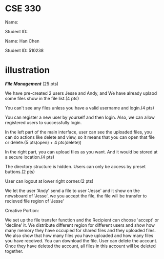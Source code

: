 # CSE 330

Name:

Student ID:

Name: Han Chen

Student ID: 510238

# illustration

***File Management*** (25 pts)

We have pre-created 2 users Jesse and Andy, and We have already uplaod some files show in the file list.(4 pts)

You can't see any files unless you have a valid username and login.(4 pts)

You can register a new user by yourself and then login. Also, we can allow registered users to successfully login.

In the left part of the main interface, user can see the uploaded files, you can do actions like delete and view, so it means that you can open that file or delete.(5 pts(open) + 4 pts(delete))

In the right part, you can upload files as you want. And it would be stored at a secure location.(4 pts)

The directory structure is hidden. Users can only be access by preset buttons.(2 pts)

User can logout at lower right corner.(2 pts)

We let the user 'Andy' send a file to user 'Jesse' and it show on the newsboard of 'Jesse', we you accept the file, the file will be transfer to recieved file region of 'Jesse'

Creative Portion:

We set up the file transfer function and the Recipient can choose 'accept' or 'decline' it.
We distribute different region for different users and show how many memory they have occupied for shared files and they uploaded files. We also show that how many files you have uploaded and how many files you have received.
You can download the file.
User can delete the account. Once they have deleted the account, all files in this account will be deleted together.
